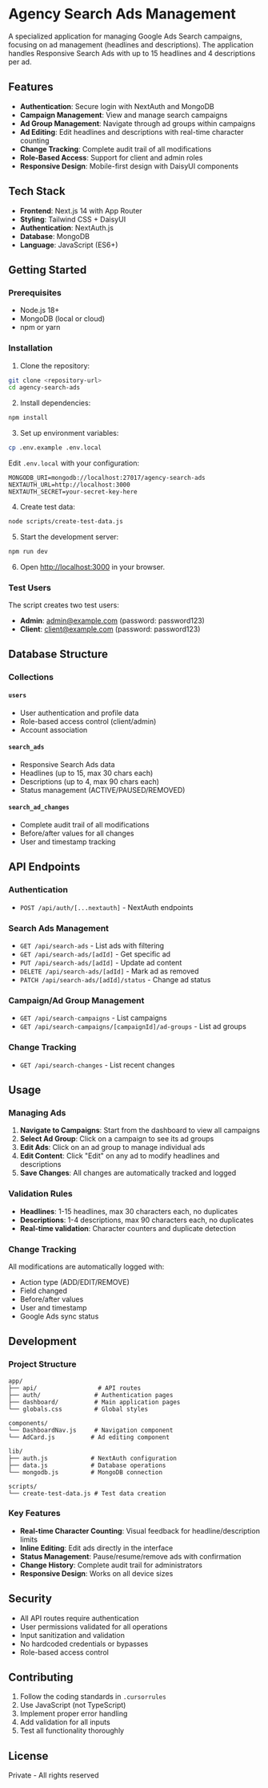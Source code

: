 # Agency Search Ads Management

A specialized application for managing Google Ads Search campaigns, focusing on ad management (headlines and descriptions). The application handles Responsive Search Ads with up to 15 headlines and 4 descriptions per ad.

## Features

- **Authentication**: Secure login with NextAuth and MongoDB
- **Campaign Management**: View and manage search campaigns
- **Ad Group Management**: Navigate through ad groups within campaigns
- **Ad Editing**: Edit headlines and descriptions with real-time character counting
- **Change Tracking**: Complete audit trail of all modifications
- **Role-Based Access**: Support for client and admin roles
- **Responsive Design**: Mobile-first design with DaisyUI components

## Tech Stack

- **Frontend**: Next.js 14 with App Router
- **Styling**: Tailwind CSS + DaisyUI
- **Authentication**: NextAuth.js
- **Database**: MongoDB
- **Language**: JavaScript (ES6+)

## Getting Started

### Prerequisites

- Node.js 18+ 
- MongoDB (local or cloud)
- npm or yarn

### Installation

1. Clone the repository:
```bash
git clone <repository-url>
cd agency-search-ads
```

2. Install dependencies:
```bash
npm install
```

3. Set up environment variables:
```bash
cp .env.example .env.local
```

Edit `.env.local` with your configuration:
```env
MONGODB_URI=mongodb://localhost:27017/agency-search-ads
NEXTAUTH_URL=http://localhost:3000
NEXTAUTH_SECRET=your-secret-key-here
```

4. Create test data:
```bash
node scripts/create-test-data.js
```

5. Start the development server:
```bash
npm run dev
```

6. Open [http://localhost:3000](http://localhost:3000) in your browser.

### Test Users

The script creates two test users:
- **Admin**: admin@example.com (password: password123)
- **Client**: client@example.com (password: password123)

## Database Structure

### Collections

#### `users`
- User authentication and profile data
- Role-based access control (client/admin)
- Account association

#### `search_ads`
- Responsive Search Ads data
- Headlines (up to 15, max 30 chars each)
- Descriptions (up to 4, max 90 chars each)
- Status management (ACTIVE/PAUSED/REMOVED)

#### `search_ad_changes`
- Complete audit trail of all modifications
- Before/after values for all changes
- User and timestamp tracking

## API Endpoints

### Authentication
- `POST /api/auth/[...nextauth]` - NextAuth endpoints

### Search Ads Management
- `GET /api/search-ads` - List ads with filtering
- `GET /api/search-ads/[adId]` - Get specific ad
- `PUT /api/search-ads/[adId]` - Update ad content
- `DELETE /api/search-ads/[adId]` - Mark ad as removed
- `PATCH /api/search-ads/[adId]/status` - Change ad status

### Campaign/Ad Group Management
- `GET /api/search-campaigns` - List campaigns
- `GET /api/search-campaigns/[campaignId]/ad-groups` - List ad groups

### Change Tracking
- `GET /api/search-changes` - List recent changes

## Usage

### Managing Ads

1. **Navigate to Campaigns**: Start from the dashboard to view all campaigns
2. **Select Ad Group**: Click on a campaign to see its ad groups
3. **Edit Ads**: Click on an ad group to manage individual ads
4. **Edit Content**: Click "Edit" on any ad to modify headlines and descriptions
5. **Save Changes**: All changes are automatically tracked and logged

### Validation Rules

- **Headlines**: 1-15 headlines, max 30 characters each, no duplicates
- **Descriptions**: 1-4 descriptions, max 90 characters each, no duplicates
- **Real-time validation**: Character counters and duplicate detection

### Change Tracking

All modifications are automatically logged with:
- Action type (ADD/EDIT/REMOVE)
- Field changed
- Before/after values
- User and timestamp
- Google Ads sync status

## Development

### Project Structure

```
app/
├── api/                 # API routes
├── auth/               # Authentication pages
├── dashboard/          # Main application pages
└── globals.css         # Global styles

components/
└── DashboardNav.js     # Navigation component
└── AdCard.js          # Ad editing component

lib/
├── auth.js            # NextAuth configuration
├── data.js            # Database operations
└── mongodb.js         # MongoDB connection

scripts/
└── create-test-data.js # Test data creation
```

### Key Features

- **Real-time Character Counting**: Visual feedback for headline/description limits
- **Inline Editing**: Edit ads directly in the interface
- **Status Management**: Pause/resume/remove ads with confirmation
- **Change History**: Complete audit trail for administrators
- **Responsive Design**: Works on all device sizes

## Security

- All API routes require authentication
- User permissions validated for all operations
- Input sanitization and validation
- No hardcoded credentials or bypasses
- Role-based access control

## Contributing

1. Follow the coding standards in `.cursorrules`
2. Use JavaScript (not TypeScript)
3. Implement proper error handling
4. Add validation for all inputs
5. Test all functionality thoroughly

## License

Private - All rights reserved


